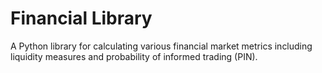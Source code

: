 # Financial Library

A Python library for calculating various financial market metrics including liquidity measures and probability of
informed trading (PIN).


